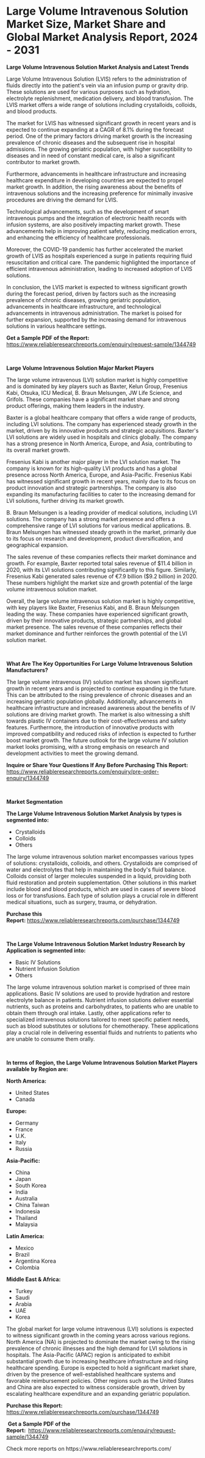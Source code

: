 <p><h1>Large Volume Intravenous Solution Market Size, Market Share and Global Market Analysis Report, 2024 - 2031</h1></p><p><strong>Large Volume Intravenous Solution Market Analysis and Latest Trends</strong></p>
<p><p>Large Volume Intravenous Solution (LVIS) refers to the administration of fluids directly into the patient's vein via an infusion pump or gravity drip. These solutions are used for various purposes such as hydration, electrolyte replenishment, medication delivery, and blood transfusion. The LVIS market offers a wide range of solutions including crystalloids, colloids, and blood products.</p><p>The market for LVIS has witnessed significant growth in recent years and is expected to continue expanding at a CAGR of 8.1% during the forecast period. One of the primary factors driving market growth is the increasing prevalence of chronic diseases and the subsequent rise in hospital admissions. The growing geriatric population, with higher susceptibility to diseases and in need of constant medical care, is also a significant contributor to market growth.</p><p>Furthermore, advancements in healthcare infrastructure and increasing healthcare expenditure in developing countries are expected to propel market growth. In addition, the rising awareness about the benefits of intravenous solutions and the increasing preference for minimally invasive procedures are driving the demand for LVIS.</p><p>Technological advancements, such as the development of smart intravenous pumps and the integration of electronic health records with infusion systems, are also positively impacting market growth. These advancements help in improving patient safety, reducing medication errors, and enhancing the efficiency of healthcare professionals.</p><p>Moreover, the COVID-19 pandemic has further accelerated the market growth of LVIS as hospitals experienced a surge in patients requiring fluid resuscitation and critical care. The pandemic highlighted the importance of efficient intravenous administration, leading to increased adoption of LVIS solutions.</p><p>In conclusion, the LVIS market is expected to witness significant growth during the forecast period, driven by factors such as the increasing prevalence of chronic diseases, growing geriatric population, advancements in healthcare infrastructure, and technological advancements in intravenous administration. The market is poised for further expansion, supported by the increasing demand for intravenous solutions in various healthcare settings.</p></p>
<p><strong>Get a Sample PDF of the Report:&nbsp;</strong> <a href="https://www.reliableresearchreports.com/enquiry/request-sample/1344749">https://www.reliableresearchreports.com/enquiry/request-sample/1344749</a></p>
<p>&nbsp;</p>
<p><strong>Large Volume Intravenous Solution Major Market Players</strong></p>
<p><p>The large volume intravenous (LVI) solution market is highly competitive and is dominated by key players such as Baxter, Kelun Group, Fresenius Kabi, Otsuka, ICU Medical, B. Braun Melsungen, JW Life Science, and Grifols. These companies have a significant market share and strong product offerings, making them leaders in the industry.</p><p>Baxter is a global healthcare company that offers a wide range of products, including LVI solutions. The company has experienced steady growth in the market, driven by its innovative products and strategic acquisitions. Baxter's LVI solutions are widely used in hospitals and clinics globally. The company has a strong presence in North America, Europe, and Asia, contributing to its overall market growth.</p><p>Fresenius Kabi is another major player in the LVI solution market. The company is known for its high-quality LVI products and has a global presence across North America, Europe, and Asia-Pacific. Fresenius Kabi has witnessed significant growth in recent years, mainly due to its focus on product innovation and strategic partnerships. The company is also expanding its manufacturing facilities to cater to the increasing demand for LVI solutions, further driving its market growth.</p><p>B. Braun Melsungen is a leading provider of medical solutions, including LVI solutions. The company has a strong market presence and offers a comprehensive range of LVI solutions for various medical applications. B. Braun Melsungen has witnessed steady growth in the market, primarily due to its focus on research and development, product diversification, and geographical expansion.</p><p>The sales revenue of these companies reflects their market dominance and growth. For example, Baxter reported total sales revenue of $11.4 billion in 2020, with its LVI solutions contributing significantly to this figure. Similarly, Fresenius Kabi generated sales revenue of €7.9 billion ($9.2 billion) in 2020. These numbers highlight the market size and growth potential of the large volume intravenous solution market.</p><p>Overall, the large volume intravenous solution market is highly competitive, with key players like Baxter, Fresenius Kabi, and B. Braun Melsungen leading the way. These companies have experienced significant growth, driven by their innovative products, strategic partnerships, and global market presence. The sales revenue of these companies reflects their market dominance and further reinforces the growth potential of the LVI solution market.</p></p>
<p>&nbsp;</p>
<p><strong>What Are The Key Opportunities For Large Volume Intravenous Solution Manufacturers?</strong></p>
<p><p>The large volume intravenous (IV) solution market has shown significant growth in recent years and is projected to continue expanding in the future. This can be attributed to the rising prevalence of chronic diseases and an increasing geriatric population globally. Additionally, advancements in healthcare infrastructure and increased awareness about the benefits of IV solutions are driving market growth. The market is also witnessing a shift towards plastic IV containers due to their cost-effectiveness and safety features. Furthermore, the introduction of innovative products with improved compatibility and reduced risks of infection is expected to further boost market growth. The future outlook for the large volume IV solution market looks promising, with a strong emphasis on research and development activities to meet the growing demand.</p></p>
<p><strong>Inquire or Share Your Questions If Any Before Purchasing This Report:</strong> <a href="https://www.reliableresearchreports.com/enquiry/pre-order-enquiry/1344749">https://www.reliableresearchreports.com/enquiry/pre-order-enquiry/1344749</a></p>
<p>&nbsp;</p>
<p><strong>Market Segmentation</strong></p>
<p><strong>The Large Volume Intravenous Solution Market Analysis by types is segmented into:</strong></p>
<p><ul><li>Crystalloids</li><li>Colloids</li><li>Others</li></ul></p>
<p><p>The large volume intravenous solution market encompasses various types of solutions: crystalloids, colloids, and others. Crystalloids are comprised of water and electrolytes that help in maintaining the body's fluid balance. Colloids consist of larger molecules suspended in a liquid, providing both fluid restoration and protein supplementation. Other solutions in this market include blood and blood products, which are used in cases of severe blood loss or for transfusions. Each type of solution plays a crucial role in different medical situations, such as surgery, trauma, or dehydration.</p></p>
<p><strong>Purchase this Report:&nbsp;</strong><a href="https://www.reliableresearchreports.com/purchase/1344749">https://www.reliableresearchreports.com/purchase/1344749</a></p>
<p>&nbsp;</p>
<p><strong>The Large Volume Intravenous Solution Market Industry Research by Application is segmented into:</strong></p>
<p><ul><li>Basic IV Solutions</li><li>Nutrient Infusion Solution</li><li>Others</li></ul></p>
<p><p>The large volume intravenous solution market is comprised of three main applications. Basic IV solutions are used to provide hydration and restore electrolyte balance in patients. Nutrient infusion solutions deliver essential nutrients, such as proteins and carbohydrates, to patients who are unable to obtain them through oral intake. Lastly, other applications refer to specialized intravenous solutions tailored to meet specific patient needs, such as blood substitutes or solutions for chemotherapy. These applications play a crucial role in delivering essential fluids and nutrients to patients who are unable to consume them orally.</p></p>
<p>&nbsp;</p>
<p><strong>In terms of Region, the Large Volume Intravenous Solution Market Players available by Region are:</strong></p>
<p>
    <p> <strong> North America: </strong>
        <ul>
            <li>United States</li>
            <li>Canada</li>
        </ul>
        </p> 
    <p> <strong> Europe: </strong>
        <ul>
            <li>Germany</li>
            <li>France</li>
            <li>U.K.</li>
            <li>Italy</li>
            <li>Russia</li>
        </ul>
        </p> 
    <p> <strong> Asia-Pacific: </strong>
        <ul>
            <li>China</li>
            <li>Japan</li>
            <li>South Korea</li>
            <li>India</li>
            <li>Australia</li>
            <li>China Taiwan</li>
            <li>Indonesia</li>
            <li>Thailand</li>
            <li>Malaysia</li>
        </ul>
        </p> 
    <p> <strong> Latin America: </strong>
        <ul>
            <li>Mexico</li>
            <li>Brazil</li>
            <li>Argentina Korea</li>
            <li>Colombia</li>
        </ul>
        </p> 
    <p> <strong> Middle East & Africa: </strong>
        <ul>
            <li>Turkey</li>
            <li>Saudi</li>
            <li>Arabia</li>
            <li>UAE</li>
            <li>Korea</li>
        </ul>
    </p>
    </p>
<p><p>The global market for large volume intravenous (LVI) solutions is expected to witness significant growth in the coming years across various regions. North America (NA) is projected to dominate the market owing to the rising prevalence of chronic illnesses and the high demand for LVI solutions in hospitals. The Asia-Pacific (APAC) region is anticipated to exhibit substantial growth due to increasing healthcare infrastructure and rising healthcare spending. Europe is expected to hold a significant market share, driven by the presence of well-established healthcare systems and favorable reimbursement policies. Other regions such as the United States and China are also expected to witness considerable growth, driven by escalating healthcare expenditure and an expanding geriatric population.</p></p>
<p><strong>Purchase this Report: </strong><a href="https://www.reliableresearchreports.com/purchase/1344749">https://www.reliableresearchreports.com/purchase/1344749</a></p>
<p>&nbsp;<strong>Get a Sample PDF of the Report:&nbsp;&nbsp;</strong><a href="https://www.reliableresearchreports.com/enquiry/request-sample/1344749">https://www.reliableresearchreports.com/enquiry/request-sample/1344749</a></p>
<p><strong></strong></p>
<p>Check more reports on https://www.reliableresearchreports.com/</p>